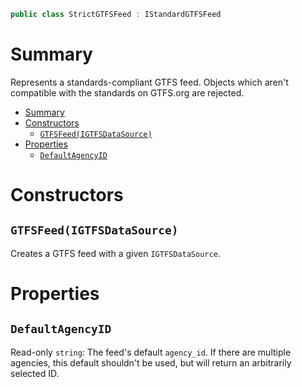 ```csharp
public class StrictGTFSFeed : IStandardGTFSFeed
```

# Summary
Represents a standards-compliant GTFS feed. Objects which aren't compatible with the standards on GTFS.org are rejected.

- [Summary](#summary)
- [Constructors](#constructors)
  - [`GTFSFeed(IGTFSDataSource)`](#gtfsfeedigtfsdatasource)
- [Properties](#properties)
  - [`DefaultAgencyID`](#defaultagencyid)



# Constructors


## `GTFSFeed(IGTFSDataSource)`
Creates a GTFS feed with a given `IGTFSDataSource`.



# Properties


## `DefaultAgencyID`
Read-only `string`: The feed's default `agency_id`. If there are multiple agencies, this default shouldn't be used, but will return an arbitrarily selected ID.
